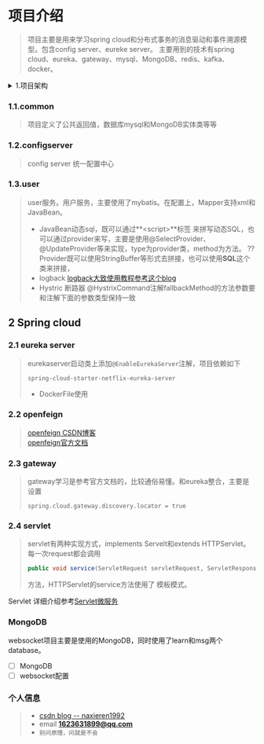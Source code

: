 项目介绍
===
>项目主要是用来学习spring cloud和分布式事务的消息驱动和事件溯源模型。包含config server、eureke server。
主要用到的技术有spring cloud、eureka、gateway、mysql、MongoDB、redis、kafka、
>docker。

<details>
  <summary>1.项目架构</summary>

* [common](#1.1.common)
* [configserver](#1.2.configserver)
* [user](#1.3.user)
* [eurekaserver](#2.1.eurekaserver)
* [gateway](https://github.com/naxienianHaiF/java/wiki/JVM)
* [distributed]()
* [websocket]()
* [servlet]()
</details>


### 1.1.common
> 项目定义了公共返回值，数据库mysql和MongoDB实体类等等
### 1.2.configserver
> config server 统一配置中心
### 1.3.user
> user服务。用户服务，主要使用了mybatis。在配置上，Mapper支持xml和JavaBean。<br />
>* JavaBean动态sql，既可以通过**\<script>**标签
>来拼写动态SQL，也可以通过provider来写，主要是使用@SelectProvider、@UpdateProvider等来实现，type为provider类，method为方法。
> ??Provider既可以使用StringBuffer等形式去拼接，也可以使用<strong>SQL</strong>这个类来拼接，
>* logback [logback大致使用教程参考这个blog](https://juejin.im/post/5b128f326fb9a01e8b7814c4#heading-5)
>* Hystric 断路器 @HystrixCommand注解fallbackMethod的方法参数要和注解下面的参数类型保持一致
## 2 Spring cloud
### 2.1 eureka server
> eurekaserver启动类上添加<code>@EnableEurekaServer</code>注解，项目依赖如下
>```
>spring-cloud-starter-netflix-eureka-server
>```
>* DockerFile使用

### 2.2 openfeign
>[openfeign CSDN博客](https://blog.csdn.net/naxieren1992/article/details/100750303) <br />
>[openfeign官方文档](https://cloud.spring.io/spring-cloud-static/spring-cloud-openfeign/2.1.2.RELEASE/multi/multi_spring-cloud-feign.html)

### 2.3 gateway
>gateway学习是参考官方文档的，比较通俗易懂。和eureka整合，主要是设置
>```
>spring.cloud.gateway.discovery.locator = true
>```

### 2.4 servlet
> servlet有两种实现方式，implements Servelt和extends HTTPServlet。每一次request都会调用
>```java
>public void service(ServletRequest servletRequest, ServletResponse servletResponse)
>```
>方法，HTTPServlet的service方法使用了 模板模式。

Servlet 详细介绍参考[Servlet微服务](https://github.com/naxienianHaiF/microservice/tree/master/servlet)
### MongoDB
websocket项目主要是使用的MongoDB，同时使用了learn和msg两个database。
-[ ] MongoDB
-[ ] websocket配置

### 个人信息
> * [csdn blog -- naxieren1992](https://blog.csdn.net/naxieren1992)
> * email **1623631899@qq.com**
> * <code>别问原理，问就是不会</code>

